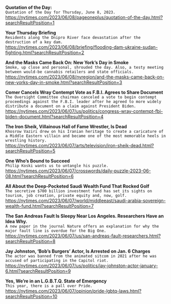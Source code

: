 **Quotation of the Day:**\
`Quotation of the Day for Thursday, June 8, 2023.`\
https://nytimes.com/2023/06/08/pageoneplus/quotation-of-the-day.html?searchResultPosition=1

**Your Thursday Briefing**\
`Residents along the Dnipro River face devastation after the destruction of a key dam.`\
https://nytimes.com/2023/06/08/briefing/flooding-dam-ukraine-sudan-fighting.html?searchResultPosition=2

**And the Masks Came Back On: New York’s Day in Smoke**\
`Smoke, up close and personal, shrouded the day. Also, a testy meeting between would-be cannabis retailers and state officials.`\
https://nytimes.com/2023/06/08/nyregion/and-the-masks-came-back-on-new-yorks-day-in-smoke.html?searchResultPosition=3

**Comer Cancels Wray Contempt Vote as F.B.I. Agrees to Share Document**\
`The Oversight Committee chairman canceled a vote to begin contempt proceedings against the F.B.I. leader after he agreed to more widely distribute a document on a claim against President Biden.`\
https://nytimes.com/2023/06/07/us/politics/congress-wray-contempt-fbi-biden-document.html?searchResultPosition=4

**The Iron Sheik, Villainous Hall of Fame Wrestler, Is Dead**\
`Khosrow Vaziri drew on his Iranian heritage to create a caricature of a Middle Eastern villain and became one of the most memorable heels in wrestling history.`\
https://nytimes.com/2023/06/07/arts/television/iron-sheik-dead.html?searchResultPosition=5

**One Who’s Bound to Succeed**\
`Philip Koski wants us to untangle his puzzle.`\
https://nytimes.com/2023/06/07/crosswords/daily-puzzle-2023-06-08.html?searchResultPosition=6

**All About the Deep-Pocketed Saudi Wealth Fund That Rocked Golf**\
`The secretive $700 billion investment fund has set its sights on tourism, job creation, private equity and, now, golf.`\
https://nytimes.com/2023/06/07/world/middleeast/saudi-arabia-sovereign-wealth-fund.html?searchResultPosition=7

**The San Andreas Fault Is Sleepy Near Los Angeles. Researchers Have an Idea Why.**\
`A new paper in the journal Nature offers an explanation for why the major fault line is overdue for the Big One.`\
https://nytimes.com/2023/06/07/us/san-andreas-fault-researchers.html?searchResultPosition=8

**Jay Johnston, ‘Bob’s Burgers’ Actor, Is Arrested on Jan. 6 Charges**\
`The actor was banned from the animated sitcom in 2021 after he was accused of participating in the Capitol riot.`\
https://nytimes.com/2023/06/07/us/politics/jay-johnston-actor-january-6.html?searchResultPosition=9

**Yes, We’re in an L.G.B.T.Q. State of Emergency**\
`This year, there is a pall over Pride.`\
https://nytimes.com/2023/06/07/opinion/pride-lgbtq-laws.html?searchResultPosition=10

